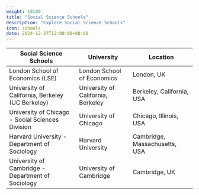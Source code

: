 ```yaml
---
weight: 10100
title: "Social Science Schools"
description: "Explore Social Science Schools"
icon: schools
date: 2024-12-27T12:00:00+00:00
---
```


| Social Science Schools                          | University                                    | Location                           |
|-------------------------------------------------|-----------------------------------------------|------------------------------------|
| London School of Economics (LSE)                | London School of Economics                    | London, UK                         |
| University of California, Berkeley (UC Berkeley) | University of California, Berkeley            | Berkeley, California, USA          |
| University of Chicago - Social Sciences Division | University of Chicago                         | Chicago, Illinois, USA             |
| Harvard University - Department of Sociology    | Harvard University                            | Cambridge, Massachusetts, USA      |
| University of Cambridge - Department of Sociology | University of Cambridge                       | Cambridge, UK                      |
